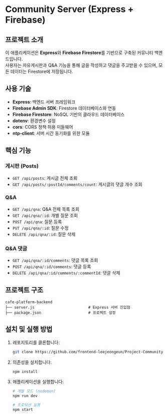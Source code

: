 # Community Server (Express + Firebase)

## 프로젝트 소개

이 애플리케이션은 **Express**와 **Firebase Firestore**를 기반으로 구축된 커뮤니티 백엔드입니다.  
사용자는 자유게시판과 Q&A 기능을 통해 글을 작성하고 댓글을 주고받을 수 있으며, 모든 데이터는 Firestore에 저장됩니다.

## 사용 기술

- **Express**: 백엔드 서버 프레임워크
- **Firebase Admin SDK**: Firestore 데이터베이스와 연동
- **Firebase Firestore**: NoSQL 기반의 클라우드 데이터베이스
- **dotenv**: 환경변수 설정
- **cors**: CORS 정책 허용 미들웨어
- **ntp-client**: 서버 시간 동기화를 위한 모듈

## 핵심 기능

### 게시판 (Posts)

- `GET /api/posts`: 게시글 전체 조회
- `GET /api/posts/:postId/comments/count`: 게시글의 댓글 개수 조회

### Q&A

- `GET /api/qna`: Q&A 전체 목록 조회
- `GET /api/qna/:id`: 개별 질문 조회
- `POST /api/qna`: 질문 등록
- `PUT /api/qna/:id`: 질문 수정
- `DELETE /api/qna/:id`: 질문 삭제

### Q&A 댓글

- `GET /api/qna/:id/comments`: 댓글 목록 조회
- `POST /api/qna/:id/comments`: 댓글 등록
- `DELETE /api/qna/:id/comments/:commentId`: 댓글 삭제

## 프로젝트 구조

```plaintext
cafe-platform-backend
├── server.js                        # Express 서버 진입점
├── package.json                     # 프로젝트 설정
```

## 설치 및 실행 방법

1. 레포지토리를 클론합니다:

   ```bash
   git clone https://github.com/frontend-leejeongeun/Project-Community-Next-Server.git
   ```

2. 의존성을 설치합니다:

   ```bash
   npm install
   ```

3. 애플리케이션을 실행합니다:

   ```bash
   # 개발 모드 (nodemon)
   npm run dev

   # 프로덕션 실행
   npm start
   ```
